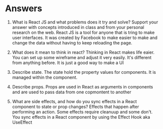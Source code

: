 # Answers

1. What is React JS and what problems does it try and solve? Support your answer with concepts introduced in class and from your personal research on the web.
React JS is a tool for anyone that is tring to make user interfaces. It was created by Facebook to make easier to make and change the data without having to keep reloading the page.

1. What does it mean to think in react?
Thinking in React makes life eaier. You can set up some wireframe and adjust it very easily. It's different from anything before. It is just a good way to make a UI

1. Describe state.
The state hold the property values for components. It is managed within the component.

1. Describe props.
Props are used in React as arguments in components and are used to pass data from one copmontent to another

1. What are side effects, and how do you sync effects in a React component to state or prop changes?
Effects that happen after performing an action. Some effects require cleanuup and some don't. You sync effects in a React component by using the Effect Hook aka UseEffect